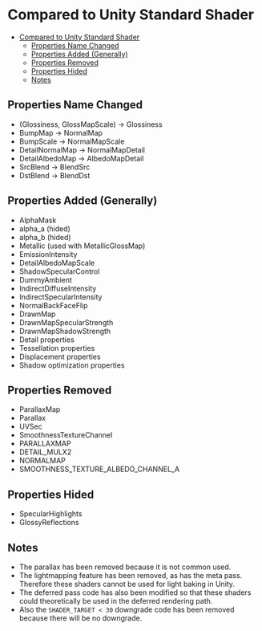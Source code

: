 # Compared to Unity Standard Shader

- [Compared to Unity Standard Shader](#compared-to-unity-standard-shader)
  - [Properties Name Changed](#properties-name-changed)
  - [Properties Added (Generally)](#properties-added-generally)
  - [Properties Removed](#properties-removed)
  - [Properties Hided](#properties-hided)
  - [Notes](#notes)

## Properties Name Changed
- (Glossiness, GlossMapScale) -> Glossiness
- BumpMap -> NormalMap
- BumpScale -> NormalMapScale
- DetailNormalMap -> NormalMapDetail
- DetailAlbedoMap -> AlbedoMapDetail
- SrcBlend -> BlendSrc
- DstBlend -> BlendDst

## Properties Added (Generally)
- AlphaMask
- alpha_a (hided)
- alpha_b (hided)
- Metallic (used with MetallicGlossMap)
- EmissionIntensity
- DetailAlbedoMapScale
- ShadowSpecularControl
- DummyAmbient
- IndirectDiffuseIntensity
- IndirectSpecularIntensity
- NormalBackFaceFlip
- DrawnMap
- DrawnMapSpecularStrength
- DrawnMapShadowStrength
- Detail properties
- Tessellation properties
- Displacement properties
- Shadow optimization properties

## Properties Removed
- ParallaxMap
- Parallax
- UVSec
- SmoothnessTextureChannel
- PARALLAXMAP
- DETAIL_MULX2
- NORMALMAP
- SMOOTHNESS_TEXTURE_ALBEDO_CHANNEL_A

## Properties Hided
- SpecularHighlights
- GlossyReflections

## Notes
- The parallax has been removed because it is not common used.
- The lightmapping feature has been removed, as has the meta pass. Therefore these shaders cannot be used for light baking in Unity.
- The deferred pass code has also been modified so that these shaders could theoretically be used in the deferred rendering path.
- Also the `SHADER_TARGET < 30` downgrade code has been removed because there will be no downgrade.